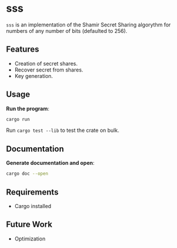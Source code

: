 # sss

`sss` is an implementation of the Shamir Secret Sharing algorythm for numbers of any number of bits (defaulted to 256).

## Features

- Creation of secret shares.
- Recover secret from shares.
- Key generation.

## Usage

**Run the program**:
   ```bash
   cargo run
   ```
   Run `cargo test --lib` to test the crate on bulk.

## Documentation
**Generate documentation and open**:
  ```bash
  cargo doc --open
  ```

## Requirements

- Cargo installed

## Future Work

- Optimization
